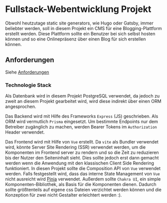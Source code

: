 # Fullstack-Webentwicklung Projekt

Obwohl heutzutage static site generators, wie Hugo oder Gatsby,
immer beliebter werden, soll in diesem Projekt ein CMS für eine Blogging-Plattform
erstellt werden. Diese Plattform sollte ein Benutzer bei sich selbst hosten
können und so eine Onlinepräsenz über einen Blog für sich erstellen können.

## Anforderungen

Siehe [Anforderungen](./docs/anforderungen.md)

### Technologie Stack

Als Datenbank wird in diesem Projekt PostgreSQL verwendet, da jedoch zu zweit an diesem Projekt gearbeitet wird,
wird diese indirekt über einen ORM angesprochen.

Das Backend wird mit Hilfe des Frameworks `Express` (JS) geschrieben. Als ORM wird vermutlich `Prisma` eingesetzt.
Um bestimmte Endpoints nur dem Betreiber zugänglich zu machen, werden Bearer Tokens im `Authorization` Header verwendet.

Das Frontend wird mit Hilfe von `Vue` erstellt. Da `vite` als Bundler verwendet wird,
könnte Server Site Rendering (SSR) verwendet werden, um die Komponenten im Frontend server zu rendern
und so die Zeit zu reduzieren bis der Nutzer den Seiteninhalt sieht. Dies sollte jedoch erst dann gemacht werden
wenn die Anwendung mit den klassischen Client Side Rendering funktioniert.
In diesen Projekt sollte die Composition API von `Vue` verwendet werden. Falls festgestellt wird, dass das interne State Management von `Vue` nicht ausreicht
wird [Pinia](https://pinia.vuejs.org/) verwendet. Außerdem sollte `Chakra UI`, ein simple Komponenten-Bibliothek, als Basis für die Komponenten dienen.
Dadurch sollte größtenteils auf eigene css Dateien verzichtet werden können und die Konzeption für zwei nicht Gestalter erleichtert werden :).
